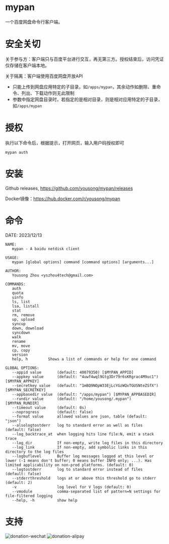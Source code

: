 # mypan

一个百度网盘命令行客户端。

# 安全关切

关于参与方：客户端只与百度平台进行交互，再无第三方。授权结束后，访问凭证仅存储在客户端本地。

关于隔离：客户端使用百度网盘开放API
 - 只能上传到网盘应用特定的子目录，如`/apps/mypan`，其余动作如删除、重命令、列出、下载动作则无此限制
 - 参数中指定网盘目录时，若指定的是相对目录，则是相对应用特定的子目录，如`/apps/mypan`

# 授权

执行以下命令后，根据提示，打开网页，输入用户码授权即可

	mypan auth

# 安装

Github releases, https://github.com/yousong/mypan/releases

Docker镜像：https://hub.docker.com/r/yousong/mypan

# 命令

DATE: 2023/12/13
```
NAME:
   mypan - A baidu netdisk client

USAGE:
   mypan [global options] command [command options] [arguments...]

AUTHOR:
   Yousong Zhou <yszhou4tech@gmail.com>

COMMANDS:
   auth            
   quota           
   uinfo           
   ls, list        
   lsa, listall    
   stat            
   rm, remove      
   up, upload      
   syncup          
   down, download  
   syncdown        
   walk            
   rename          
   mv, move        
   cp, copy        
   version         
   help, h         Shows a list of commands or help for one command

GLOBAL OPTIONS:
   --appid value       (default: 40079350) [$MYPAN_APPID]
   --appkey value      (default: "4uwf4wql9Gtg3Dr79r6sKRgrac4M9uc1") [$MYPAN_APPKEY]
   --secretkey value   (default: "1mBQ9NOpW33EjLcYGzWQxTGUSNteZSfX") [$MYPAN_SECRETKEY]
   --appbasedir value  (default: "/apps/mypan") [$MYPAN_APPBASEDIR]
   --rundir value      (default: "/home/yousong/.mypan") [$MYPAN_RUNDIR]
   --timeout value     (default: 0s)
   --noprogress        (default: false)
   --format value      allowed values are json, table (default: "json")
   --alsologtostderr   log to standard error as well as files (default: false)
   --log_backtrace_at  when logging hits line file:N, emit a stack trace
   --log_dir           If non-empty, write log files in this directory
   --log_link          If non-empty, add symbolic links in this directory to the log files
   --logbuflevel       Buffer log messages logged at this level or lower (-1 means don't buffer; 0 means buffer INFO only; ...). Has limited applicability on non-prod platforms. (default: 0)
   --logtostderr       log to standard error instead of files (default: false)
   --stderrthreshold   logs at or above this threshold go to stderr (default: 2)
   -v                  log level for V logs (default: 0)
   --vmodule           comma-separated list of pattern=N settings for file-filtered logging
   --help, -h          show help
```

# 支持

![donation-wechat](https://github.com/yousong/mypan/assets/4948057/1c9a2878-cc65-4e40-99d8-a0b5d91c7253)
![donation-alipay](https://github.com/yousong/mypan/assets/4948057/990f65c9-d543-46ee-8e68-315e75037d8b)
